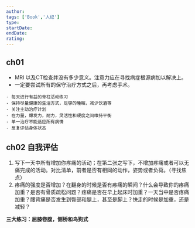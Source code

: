 ```yaml
---
author: 
tags: ['Book','人纪']
type: 
startDate: 
endDate: 
rating: 
---
```


## ch01
-  MRI 以及CT检查并没有多少意义。注意力应在寻找病症根源病加以解决上。
- 一定要尝试所有的保守治疗方式之后，再考虑手术。
```ad-note
- 每天进行有益的脊柱活动练习
- 保持尽量健康的生活方式，足够的睡眠，减少饮酒等
- 关注主动治疗计划
- 在力量，爆发力，耐力，灵活性和硬度之间维持平衡
- 单一治疗不能适应所有病情
- 反复评估身体状态
```


## ch02 自我评估 
1. 写下一天中所有增加你疼痛的活动；在第二张之写下，不增加疼痛或者可以无痛完成的活动。对比清单，前者是否有相同的动作，姿势或者负荷。（寻找焦点）
2. 疼痛的强度是否增加？在翻身的时候是否有疼痛的瞬间？什么会导致你的疼痛加重？是否有骨质疏松问题？疼痛是否在早上起床时加重？一天当中是否疼痛加重？腰背痛是否发生到臀部和腿上，甚至是脚上？快走的时候是加重，还是减轻？

**三大练习：屈膝卷腹，侧桥和鸟狗式**






























